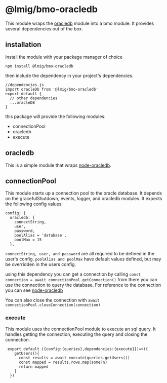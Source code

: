 # @lmig/bmo-oracledb


This module wraps the [oracledb]() module into a bmo module. It provides several dependencies out of the box.

## installation

Install the module with your package manager of choice

`npm install @lmig/bmo-oracledb`

then include the dependency in your project's dependencies.

```
//dependencies.js
import oracleDb from '@lmig/bmo-oracledb'
export default {
  // other dependencies
  ...oracleDB
}
```
this package will provide the following modules:
  - connectionPool
  - oracledb
  - execute

## oracledb
This is a simple module that wraps [node-oracledb](https://github.com/oracle/node-oracledb).

## connectionPool
This module starts up a connection pool to the oracle database.
It depends on the gracefulShutdown, events, logger, and oracledb modules.
It expects the following config values:
```
config: {
  oracledb: {
    connectString,
    user,
    password,
    poolAlias = 'database',
    poolMax = 15
  },
```

`connectString, user, and password` are all required to be defined in the user's config.
`poolAlias and poolMax` have default values defined, but may be overridden in the users config.

using this dependency you can get a connection by calling
`const connection = await connectionPool.getConnection()`
from there you can use the connection to query the database.
For reference to the connection you can see [node-oracledb](https://github.com/oracle/node-oracledb)

You can also close the connection with `await connectionPool.closeConnection(connection)`


### execute

This module uses the connectionPool module to execute an sql query.
It handles getting the connection, executing the query and closing the connection.

```
 export default ({config:{queries},dependencies:{execute}})=>({
    getUsers(){
      const results = await execute(queries.getUsers())
      const mapped = results.rows.map(someFn)
      return mapped
    }
  })
```
